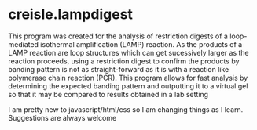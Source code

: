 creisle.lampdigest
==================

This program was created for the analysis of restriction digests of a loop-mediated isothermal amplification (LAMP) reaction. As the products of a LAMP reaction are loop structures which can get sucessively larger as the reaction proceeds, using a restriction digest to confirm the products by banding pattern is not as straight-forward as it is with a reaction like polymerase chain reaction (PCR). This program allows for fast analysis by determining the expected banding pattern and outputting it to a virtual gel so that it may be compared to results obtained in a lab setting

I am pretty new to javascript/html/css so I am changing things as I learn. Suggestions are always welcome
